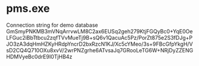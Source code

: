 # pms.exe

Connection string for demo database
GmSmyPNKMB3mVNqArrvwLM8C2ax6EUSq2geh279KtjFGQyBc0+YqE0OeLFGuc2iBbTtbcu2zqfTVvMueTj9B+sQ6v1QacuAc5Pz/PorZt875e2S3fDJg+PJO3zA3dqHmHZKyHRdpYncrD2bxRzcN1KJ/Xc5cYMeo/3s+9FBcGfpYkgH/VsD2CQ4Q710OXu8xvV/2wrPNZgrhe6ATvsaJq7GRooLeTG6W+NRjDyZZENGHDMVyeBc0drE9I0TjHB4z